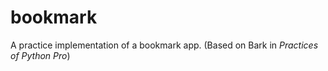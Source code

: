 # bookmark
A practice implementation of a bookmark app. (Based on Bark in _Practices of Python Pro_)


